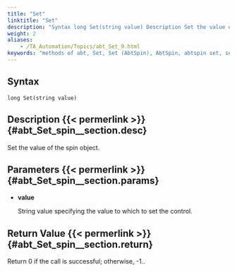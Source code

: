 ```yaml
--- 
title: "Set"
linktitle: "Set"
description: "Syntax long Set(string value) Description Set the value of the spin object. Parameters value String value specifying the value to which to set the control. Return Value Return 0 if the call is ..."
weight: 2
aliases: 
    - /TA_Automation/Topics/abt_Set_9.html
keywords: "methods of abt, Set, Set (AbtSpin), AbtSpin, abtspin set, set value of spin button"
---
```


## Syntax

`long Set(string value)`

## Description {{< permerlink >}} {#abt_Set_spin__section.desc} 

Set the value of the spin object.

## Parameters {{< permerlink >}} {#abt_Set_spin__section.params} 

-   **value**

    String value specifying the value to which to set the control.


## Return Value {{< permerlink >}} {#abt_Set_spin__section.return} 

Return 0 if the call is successful; otherwise, -1..




